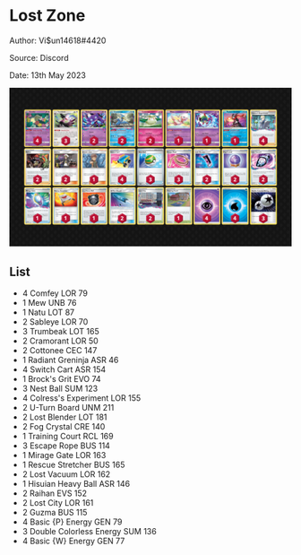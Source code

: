 # Lost Zone

Author: Vi$un14618#4420

Source: Discord

Date: 13th May 2023

![decklist](../images/../../images/SVI/Lost%20Zone/1-%20Lost%20Zone.png)

## List

* 4 Comfey LOR 79
* 1 Mew UNB 76
* 1 Natu LOT 87
* 2 Sableye LOR 70
* 3 Trumbeak LOT 165
* 2 Cramorant LOR 50
* 2 Cottonee CEC 147
* 1 Radiant Greninja ASR 46
* 4 Switch Cart ASR 154
* 1 Brock's Grit EVO 74
* 3 Nest Ball SUM 123
* 4 Colress's Experiment LOR 155
* 2 U-Turn Board UNM 211
* 2 Lost Blender LOT 181
* 2 Fog Crystal CRE 140
* 1 Training Court RCL 169
* 3 Escape Rope BUS 114
* 1 Mirage Gate LOR 163
* 1 Rescue Stretcher BUS 165
* 2 Lost Vacuum LOR 162
* 1 Hisuian Heavy Ball ASR 146
* 2 Raihan EVS 152
* 2 Lost City LOR 161
* 2 Guzma BUS 115
* 4 Basic {P} Energy GEN 79
* 3 Double Colorless Energy SUM 136
* 4 Basic {W} Energy GEN 77
